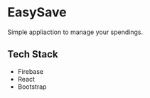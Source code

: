 # EasySave

Simple appliaction to manage your spendings.

## Tech Stack
* Firebase
* React
* Bootstrap
